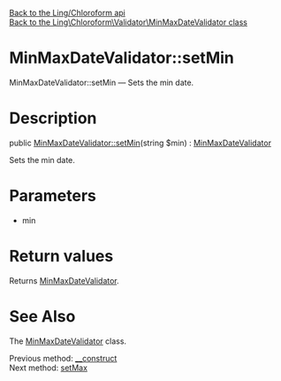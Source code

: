 [Back to the Ling/Chloroform api](https://github.com/lingtalfi/Chloroform/blob/master/doc/api/Ling/Chloroform.md)<br>
[Back to the Ling\Chloroform\Validator\MinMaxDateValidator class](https://github.com/lingtalfi/Chloroform/blob/master/doc/api/Ling/Chloroform/Validator/MinMaxDateValidator.md)


MinMaxDateValidator::setMin
================



MinMaxDateValidator::setMin — Sets the min date.




Description
================


public [MinMaxDateValidator::setMin](https://github.com/lingtalfi/Chloroform/blob/master/doc/api/Ling/Chloroform/Validator/MinMaxDateValidator/setMin.md)(string $min) : [MinMaxDateValidator](https://github.com/lingtalfi/Chloroform/blob/master/doc/api/Ling/Chloroform/Validator/MinMaxDateValidator.md)




Sets the min date.




Parameters
================


- min

    


Return values
================

Returns [MinMaxDateValidator](https://github.com/lingtalfi/Chloroform/blob/master/doc/api/Ling/Chloroform/Validator/MinMaxDateValidator.md).








See Also
================

The [MinMaxDateValidator](https://github.com/lingtalfi/Chloroform/blob/master/doc/api/Ling/Chloroform/Validator/MinMaxDateValidator.md) class.

Previous method: [__construct](https://github.com/lingtalfi/Chloroform/blob/master/doc/api/Ling/Chloroform/Validator/MinMaxDateValidator/__construct.md)<br>Next method: [setMax](https://github.com/lingtalfi/Chloroform/blob/master/doc/api/Ling/Chloroform/Validator/MinMaxDateValidator/setMax.md)<br>

